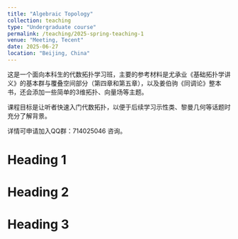 ```yaml
---
title: "Algebraic Topology"
collection: teaching
type: "Undergraduate course"
permalink: /teaching/2025-spring-teaching-1
venue: "Meeting, Tecent"
date: 2025-06-27
location: "Beijing, China"
---
```


这是一个面向本科生的代数拓扑学习班，主要的参考材料是尤承业《基础拓扑学讲义》的基本群与覆叠空间部分（第四章和第五章），以及姜伯驹《同调论》整本书，还会添加一些简单的3维拓扑、向量场等主题。

课程目标是让听者快速入门代数拓扑，以便于后续学习示性类、黎曼几何等话题时充分了解背景。

详情可申请加入QQ群：714025046 咨询。

Heading 1
======

Heading 2
======

Heading 3
======
